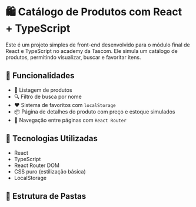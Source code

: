 # 🛍️ Catálogo de Produtos com React + TypeScript

Este é um projeto simples de front-end desenvolvido para o módulo final de React e TypeScript no academy da Tascom. Ele simula um catálogo de produtos, permitindo visualizar, buscar e favoritar itens.

## 🚀 Funcionalidades

- 📄 Listagem de produtos
- 🔍 Filtro de busca por nome
- ❤️ Sistema de favoritos com `localStorage`
- 📦 Página de detalhes do produto com preço e estoque simulados
- 🔁 Navegação entre páginas com `React Router`

## 🧰 Tecnologias Utilizadas

- React
- TypeScript
- React Router DOM
- CSS puro (estilização básica)
- LocalStorage

## 📂 Estrutura de Pastas

